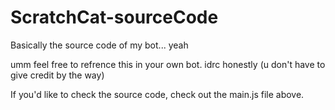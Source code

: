 # ScratchCat-sourceCode
Basically the source code of my bot... yeah

umm feel free to refrence this in your own bot. idrc honestly (u don't have to give credit by the way)

If you'd like to check the source code, check out the main.js file above.
